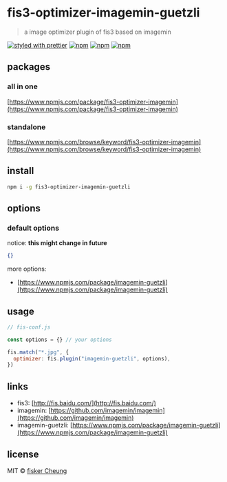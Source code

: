 # fis3-optimizer-imagemin-guetzli

> a image optimizer plugin of fis3 based on imagemin

[![styled with prettier](https://img.shields.io/badge/styled_with-prettier-ff69b4.svg?style=flat-square)](https://github.com/prettier/prettier)
[![npm](https://img.shields.io/npm/v/fis3-optimizer-imagemin-guetzli.svg?style=flat-square)](https://www.npmjs.com/package/fis3-optimizer-imagemin-guetzli)
[![npm](https://img.shields.io/npm/dt/fis3-optimizer-imagemin-guetzli.svg?style=flat-square)](https://www.npmjs.com/package/fis3-optimizer-imagemin-guetzli)
[![npm](https://img.shields.io/npm/dm/fis3-optimizer-imagemin-guetzli.svg?style=flat-square)](https://www.npmjs.com/package/fis3-optimizer-imagemin-guetzli)

## packages

### all in one

[https://www.npmjs.com/package/fis3-optimizer-imagemin](https://www.npmjs.com/package/fis3-optimizer-imagemin)

### standalone

[https://www.npmjs.com/browse/keyword/fis3-optimizer-imagemin](https://www.npmjs.com/browse/keyword/fis3-optimizer-imagemin)

## install

```sh
npm i -g fis3-optimizer-imagemin-guetzli
```

## options

### default options

notice: **this might change in future**

```json
{}
```

more options:

- [https://www.npmjs.com/package/imagemin-guetzli](https://www.npmjs.com/package/imagemin-guetzli)

## usage

```js
// fis-conf.js

const options = {} // your options

fis.match("*.jpg", {
  optimizer: fis.plugin("imagemin-guetzli", options),
})
```

## links

- fis3: [http://fis.baidu.com/](http://fis.baidu.com/)
- imagemin: [https://github.com/imagemin/imagemin](https://github.com/imagemin/imagemin)
- imagemin-guetzli: [https://www.npmjs.com/package/imagemin-guetzli](https://www.npmjs.com/package/imagemin-guetzli)

## license

MIT © [fisker Cheung](https://github.com/fisker)
